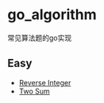 # go_algorithm
常见算法题的go实现

## Easy

* [Reverse Integer](https://github.com/LuFred/go_algorithm/blob/master/code/easy/reverse_integer.go)
* [Two Sum](https://github.com/LuFred/go_algorithm/blob/master/code/easy/two_sum.go)
